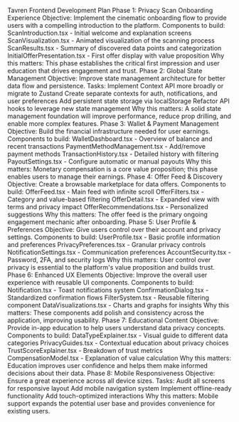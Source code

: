 Tavren Frontend Development Plan
Phase 1: Privacy Scan Onboarding Experience
Objective: Implement the cinematic onboarding flow to provide users with a compelling introduction to the platform.
Components to build:
ScanIntroduction.tsx - Initial welcome and explanation screens
ScanVisualization.tsx - Animated visualization of the scanning process
ScanResults.tsx - Summary of discovered data points and categorization
InitialOfferPresentation.tsx - First offer display with value proposition
Why this matters: This phase establishes the critical first impression and user education that drives engagement and trust.
Phase 2: Global State Management
Objective: Improve state management architecture for better data flow and persistence.
Tasks:
Implement Context API more broadly or migrate to Zustand
Create separate contexts for auth, notifications, and user preferences
Add persistent state storage via localStorage
Refactor API hooks to leverage new state management
Why this matters: A solid state management foundation will improve performance, reduce prop drilling, and enable more complex features.
Phase 3: Wallet & Payment Management
Objective: Build the financial infrastructure needed for user earnings.
Components to build:
WalletDashboard.tsx - Overview of balance and recent transactions
PaymentMethodManagement.tsx - Add/remove payment methods
TransactionHistory.tsx - Detailed history with filtering
PayoutSettings.tsx - Configure automatic or manual payouts
Why this matters: Monetary compensation is a core value proposition; this phase enables users to manage their earnings.
Phase 4: Offer Feed & Discovery
Objective: Create a browsable marketplace for data offers.
Components to build:
OfferFeed.tsx - Main feed with infinite scroll
OfferFilters.tsx - Category and value-based filtering
OfferDetail.tsx - Expanded view with terms and privacy impact
OfferRecommendations.tsx - Personalized suggestions
Why this matters: The offer feed is the primary ongoing engagement mechanic after onboarding.
Phase 5: User Profile & Preferences
Objective: Give users control over their account and privacy settings.
Components to build:
UserProfile.tsx - Basic profile information and preferences
PrivacyPreferences.tsx - Granular privacy controls
NotificationSettings.tsx - Communication preferences
AccountSecurity.tsx - Password, 2FA, and security logs
Why this matters: User control over privacy is essential to the platform's value proposition and builds trust.
Phase 6: Enhanced UX Elements
Objective: Improve the overall user experience with reusable UI components.
Components to build:
Notification.tsx - Toast notifications system
ConfirmationDialog.tsx - Standardized confirmation flows
FilterSystem.tsx - Reusable filtering component
DataVisualizations.tsx - Charts and graphs for insights
Why this matters: These components add polish and consistency across the application, improving usability.
Phase 7: Educational Content
Objective: Provide in-app education to help users understand data privacy concepts.
Components to build:
DataTypeExplainer.tsx - Visual guide to different data categories
PrivacyGuides.tsx - Contextual education about privacy choices
TrustScoreExplainer.tsx - Breakdown of trust metrics
CompensationModel.tsx - Explanation of value calculation
Why this matters: Education improves user confidence and helps them make informed decisions about their data.
Phase 8: Mobile Responsiveness
Objective: Ensure a great experience across all device sizes.
Tasks:
Audit all screens for responsive layout
Add mobile navigation system
Implement offline-ready functionality
Add touch-optimized interactions
Why this matters: Mobile support expands the potential user base and provides convenience for existing users.